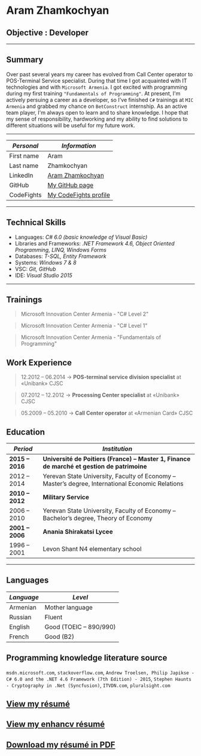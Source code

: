 # Aram Zhamkochyan

## Objective : Developer
---------------------------------------------------------------------------------------------------------------------------------------
## Summary
Over past several years my career has evolved from Call Center operator to POS-Terminal Service specialist. During that time I got acquainted with IT technologies and with `Microsoft Armenia`. I got excited with programming during my first training `"Fundamentals of Programming"`. At present, I'm actively persuing a career as a developer, so I've finished `C#` trainings at `MIC Armenia` and grabbed my chance on `BetConstruct` internship. As an active team player, I'm always open to learn and to share knowledge. I hope that my sense of responsibility, hardworking and my ability to find solutions to different situations will be useful for my future work.

---------------------------------------------------------------------------------------------------------------------------------------

_Personal_ | _Information_
-----------|------------
First name | Aram
Last name| Zhamkochyan
LinkedIn | [Aram Zhamkochyan](https://www.linkedin.com/in/aram-zhamkochyan-b26601137)
GitHub | [My GitHub page](https://github.com/aramzham)
CodeFights | [My CodeFights profile](https://codefights.com/profile/kacap1707)
----------------------------------------------------------------------------------------------------------------------------------------
## Technical Skills
* Languages: *C# 6.0 (basic knowledge of Visual Basic)*
* Libraries and Frameworks: *.NET Framework 4.6, Object Oriented Programming, LINQ, Windows Forms*
* Databases: *T-SQL, Entity Framework*
* Systems: *Windows 7 & 8*
* VSC: *Git, GitHub*
* IDE: *Visual Studio 2015*

---------------------------------------------------------------------------------------------------------------------------------------
## Trainings
> Microsoft Innovation Center Armenia - "C# Level 2"

> Microsoft Innovation Center Armenia - "C# Level 1"

> Microsoft Innovation Center Armenia - "Fundamentals of Programming"

## Work Experience
> 12.2012 – 06.2014  ->    **POS-terminal service division specialist** at «Unibank» CJSC

> 07.2012 – 12.2012  ->    **Processing Center specialist** at «Unibank» CJSC

> 05.2009 – 05.2010  ->    **Call Center operator** at «Armenian Card» CJSC 

## Education

_Period_ | _Institution_
---------|---------------
**2015 – 2016**|**Université de Poitiers (France) – Master 1, Finance de marché et gestion de patrimoine**
2012 – 2014|Yerevan State University, Faculty of Economy – Master’s degree, International Economic Relations
**2010 – 2012**|**Military Service**
2006 – 2010|Yerevan State University, Faculty of Economy – Bachelor’s degree, Theory of Economy
**2001 – 2006**|**Anania Shirakatsi Lycee**
1996 – 2001|Levon Shant N4 elementary school
----------------------------------------------------------------------------------------------------------------------------------------

## Languages
*Language*|*Level*
----------|-------
Armenian|Mother language
Russian|Fluent
English|Good (TOEIC – 890/990)
French|Good (B2)

## Programming knowledge literature source
`msdn.microsoft.com`, `stackoverflow.com`, `Andrew Troelsen, Philip Japikse - C# 6.0 and the .NET 4.6 Framework (7th Edition) - 2015`, `Stephen Haunts - Cryptography in .Net (Syncfusion)`, `ITVDN.com`,  `pluralsight.com`

## [View my résumé](https://github.com/aramzham/Curriculum-Vitae/blob/master/Aram%20CV%20in%20english%20280117.pdf)
<html>
<h2> <a href = "https://github.com/aramzham/My-CV/blob/master/AramZhamkochyanResume.pdf">View my enhancv résumé</a></h2>
<h2><a href = "https://github.com/aramzham/Curriculum-Vitae/raw/master/Aram%20CV%20in%20english%20280117.pdf">Download my résumé in PDF</a></h2>
</html>
